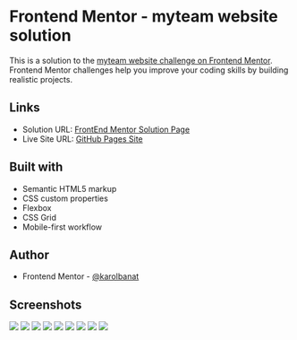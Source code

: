 # Frontend Mentor - myteam website solution

This is a solution to the [myteam website challenge on Frontend Mentor](https://www.frontendmentor.io/challenges/myteam-multipage-website-mxlEauvW). Frontend Mentor challenges help you improve your coding skills by building realistic projects.

## Links

- Solution URL: [FrontEnd Mentor Solution Page](https://www.frontendmentor.io/solutions/myteam-multipage-website-5SY1XMZD_k)
- Live Site URL: [GitHub Pages Site](https://karolbanat.github.io/myteam-multi-page-website/)

## Built with

- Semantic HTML5 markup
- CSS custom properties
- Flexbox
- CSS Grid
- Mobile-first workflow

## Author

- Frontend Mentor - [@karolbanat](https://www.frontendmentor.io/profile/karolbanat)

## Screenshots

![](./screenshots/home-mobile.png)
![](./screenshots/about-mobile.png)
![](./screenshots/contact-mobile.png)
![](./screenshots/home-tablet.png)
![](./screenshots/about-tablet.png)
![](./screenshots/contact-tablet.png)
![](./screenshots/home-desktop.png)
![](./screenshots/about-desktop.png)
![](./screenshots/contact-desktop.png)
